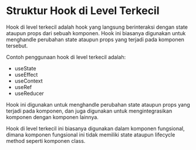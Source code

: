 # Struktur Hook di Level Terkecil

Hook di level terkecil adalah hook yang langsung berinteraksi dengan state ataupun props dari sebuah komponen. Hook ini biasanya digunakan untuk menghandle perubahan state ataupun props yang terjadi pada komponen tersebut.

Contoh penggunaan hook di level terkecil adalah:

* useState
* useEffect
* useContext
* useRef
* useReducer

Hook ini digunakan untuk menghandle perubahan state ataupun props yang terjadi pada komponen, dan juga digunakan untuk mengintegrasikan komponen dengan komponen lainnya.

Hook di level terkecil ini biasanya digunakan dalam komponen fungsional, dimana komponen fungsional ini tidak memiliki state ataupun lifecycle method seperti komponen class.
